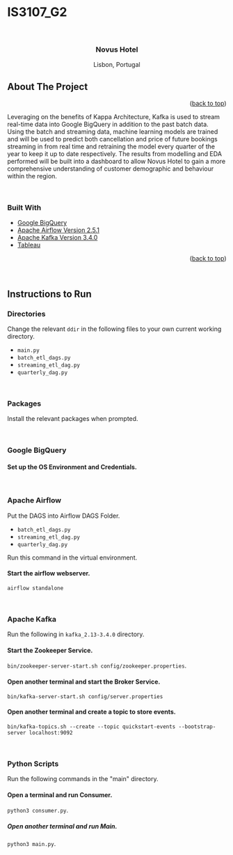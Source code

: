 # IS3107_G2

<div id="top"></div>

<!-- PROJECT SHIELDS -->
<!--
*** I'm using markdown "reference style" links for readability.
*** Reference links are enclosed in brackets [ ] instead of parentheses ( ).
*** See the bottom of this document for the declaration of the reference variables
*** for contributors-url, forks-url, etc. This is an optional, concise syntax you may use.
*** https://www.markdownguide.org/basic-syntax/#reference-style-links
-->

<!-- PROJECT LOGO -->
<br />

<h3 align="center">Novus Hotel</h3>

  <p align="center">
    Lisbon, Portugal
    <br />
  </p>
</div>

<!-- ABOUT THE PROJECT -->

## About The Project

<p align="right">(<a href="#top">back to top</a>)</p>
<p> Leveraging on the benefits of Kappa Architecture, Kafka is used to stream real-time data into Google BigQuery in addition to the past batch data. Using the batch and streaming data, machine learning models are trained and will be used to predict both cancellation and price of future bookings streaming in from real time and retraining the model every quarter of the year to keep it up to date respectively. The results from modelling and EDA performed will be built into a dashboard to allow Novus Hotel to gain a more comprehensive understanding of customer demographic and behaviour within the region.
</p>
<br />

### Built With

- [Google BigQuery](https://cloud.google.com/bigquery/)
- [Apache Airflow Version 2.5.1](https://airflow.apache.org/)
- [Apache Kafka Version 3.4.0](https://kafka.apache.org/)
- [Tableau](https://www.tableau.com/)

<p align="right">(<a href="#top">back to top</a>)</p>

<br />

## Instructions to Run

### Directories
Change the relevant `ddir` in the following files to your own current working directory.
- `main.py`
- `batch_etl_dags.py`
- `streaming_etl_dag.py`
- `quarterly_dag.py`

<br />

### Packages
Install the relevant packages when prompted.

<br />

### Google BigQuery

#### Set up the OS Environment and Credentials.

<br />

### Apache Airflow

Put the DAGS into Airflow DAGS Folder.
- `batch_etl_dags.py`
- `streaming_etl_dag.py`
- `quarterly_dag.py`

Run this command in the virtual environment.

#### Start the airflow webserver.
`airflow standalone`

<br />

### Apache Kafka

Run the following in `kafka_2.13-3.4.0` directory.

#### Start the Zookeeper Service.
`bin/zookeeper-server-start.sh config/zookeeper.properties`.

#### Open another terminal and start the Broker Service.
`bin/kafka-server-start.sh config/server.properties`

#### Open another terminal and create a topic to store events.
`bin/kafka-topics.sh --create --topic quickstart-events --bootstrap-server localhost:9092`

<br />

### Python Scripts

Run the following commands in the "main" directory.

#### Open a terminal and run Consumer.
`python3 consumer.py`.

##### Open another terminal and run Main.
`python3 main.py`.
